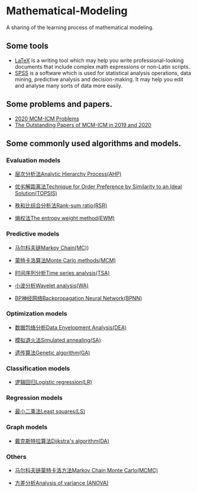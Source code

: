 # Mathematical-Modeling

A sharing of the learning process of mathematical modeling.

## Some tools
* [LaTeX](https://github.com/HeXavi8/Mathematical-Modeling/tree/main/LaTeX) is a writing tool which may help you write professional-looking documents that include complex math expressions or non-Latin scripts. <br/>
* [SPSS](https://github.com/HeXavi8/Mathematical-Modeling/tree/main/SPSS) is a software which is used for statistical analysis operations, data mining, predictive analysis and decision-making. It may help you edit and analyse many sorts of data more easily.

## Some problems and papers.
* [2020 MCM-ICM Problems](https://github.com/HeXavi8/Mathematical-Modeling/tree/main/2021_MCM-ICM_Problems)
* [The Outstanding Papers of MCM-ICM in 2019 and 2020](https://github.com/HeXavi8/Mathematical-Modeling/tree/main/Outstanding_Papers_of_MCM-ICM) 
## Some commonly used algorithms and models.
### Evaluation models
* [层次分析法Analytic Hierarchy Process(AHP)](https://github.com/HeXavi8/Mathematical-Modeling/tree/main/Analytic_Hierarchy_Process(AHP))

* [优劣解距离法Technique for Order Preference by Similarity to an Ideal Solution(TOPSIS)](https://github.com/HeXavi8/Mathematical-Modeling/tree/main/Technique_for_Order_Preference_by_Similarity_to_an_Ideal_Solution(Topsis))

* [秩和比综合分析法Rank-sum ratio(RSR)](https://github.com/HeXavi8/Mathematical-Modeling/tree/main/Rank-sum_ratio(RSR))

* [熵权法The entropy weight method(EWM)](https://github.com/HeXavi8/Mathematical-Modeling/tree/main/The_entropy_weight_method(EWM))
### Predictive models
* [马尔科夫链Markov Chain(MC)](https://github.com/HeXavi8/Mathematical-Modeling/tree/main/Markov_Chain(MC)))

* [蒙特卡洛算法Monte Carlo methods(MCM)](https://github.com/HeXavi8/Mathematical-Modeling/tree/main/Monte_Carlo_method(MCM))

* [时间序列分析Time series analysis(TSA)](https://github.com/HeXavi8/Mathematical-Modeling/tree/main/Time_series_analysis(TSA))

* [小波分析Wavelet analysis(WA)](https://github.com/HeXavi8/Mathematical-Modeling/tree/main/Wavelet_analysis(WA))

* [BP神经网络Backpropagation Neural Network(BPNN)](https://github.com/HeXavi8/Mathematical-Modeling/tree/main/Backpropagation_Neural_Network(BPNN))
### Optimization models
* [数据包络分析Data Envelopment Analysis(DEA)](https://github.com/HeXavi8/Mathematical-Modeling/blob/main/Data_Envelopment_Analysis(DEA))

* [模拟退火法Simulated annealing(SA)](https://github.com/HeXavi8/Mathematical-Modeling/tree/main/Simulated_annealing(SA))

* [遗传算法Genetic algorithm(GA)](https://github.com/HeXavi8/Mathematical-Modeling/tree/main/Genetic_algorithm(GA))
### Classification models
* [逻辑回归Logistic regression(LR)](https://github.com/HeXavi8/Mathematical-Modeling/tree/main/Logistic_regression(LR))
### Regression models
* [最小二乘法Least squares(LS)](https://github.com/HeXavi8/Mathematical-Modeling/tree/main/Least_squares(LS))
### Graph models
* [戴克斯特拉算法Dijkstra's algorithm(DA)](https://github.com/HeXavi8/Mathematical-Modeling/blob/main/Dijkstra's_algorithm(DA))

### Others
* [马尔科夫链蒙特卡洛方法Markov Chain Monte Carlo(MCMC)](https://github.com/HeXavi8/Mathematical-Modeling/tree/main/Markov_Chain_Monte_Carlo(MCMC))

* [方差分析Analysis of variance (ANOVA)](https://github.com/HeXavi8/Mathematical-Modeling/tree/main/Analysis_of_variance(ANOVA))
